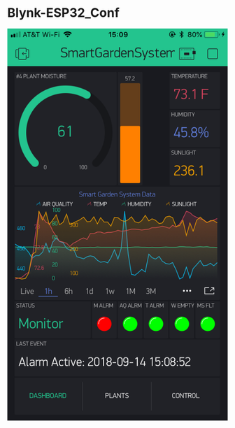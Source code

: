 # Blynk-ESP32_Conf

[![asciicast](https://github.com/siwasilp/Blynk-ESP32_Conf/blob/master/IMG_7468-copy.png)](https://github.com/siwasilp/Blynk-ESP32_Conf/blob/master/30-9-2562%20test.mp4)
